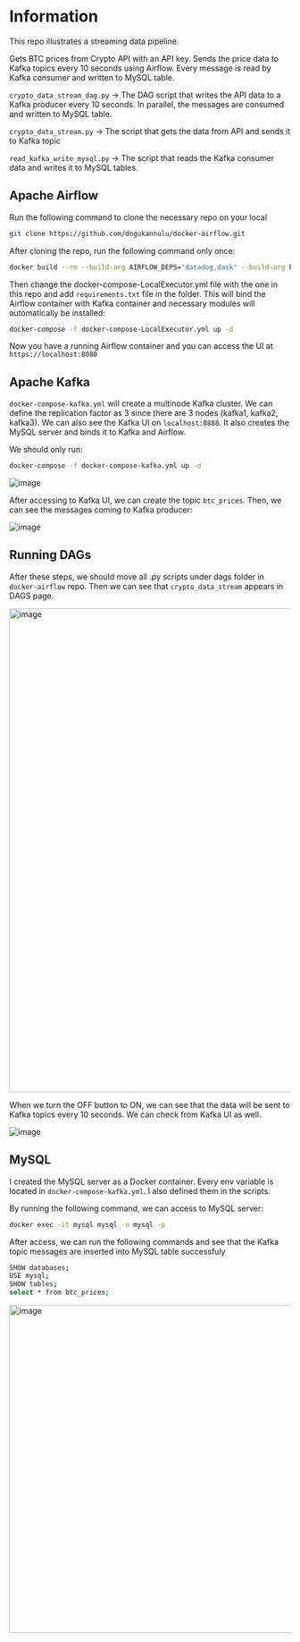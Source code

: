 # Information

This repo illustrates a streaming data pipeline.

Gets BTC prices from Crypto API with an API key. Sends the price data to Kafka topics every 10 seconds using Airflow. Every message is read by Kafka consumer and written to MySQL table.

`crypto_data_stream_dag.py` -> The DAG script that writes the API data to a Kafka producer every 10 seconds. In parallel, the messages are consumed and written to MySQL table.

`crypto_data_stream.py` -> The script that gets the data from API and sends it to Kafka topic

`read_kafka_write_mysql.py` -> The script that reads the Kafka consumer data and writes it to MySQL tables.


## Apache Airflow

Run the following command to clone the necessary repo on your local

```bash
git clone https://github.com/dogukannulu/docker-airflow.git
```
After cloning the repo, run the following command only once:

```bash
docker build --rm --build-arg AIRFLOW_DEPS="datadog,dask" --build-arg PYTHON_DEPS="flask_oauthlib>=0.9" -t puckel/docker-airflow .
```

Then change the docker-compose-LocalExecutor.yml file with the one in this repo and add `requirements.txt` file in the folder. This will bind the Airflow container with Kafka container and necessary modules will automatically be installed:

```bash
docker-compose -f docker-compose-LocalExecutor.yml up -d
```

Now you have a running Airflow container and you can access the UI at `https://localhost:8080`

## Apache Kafka

`docker-compose-kafka.yml` will create a multinode Kafka cluster. We can define the replication factor as 3 since there are 3 nodes (kafka1, kafka2, kafka3). We can also see the Kafka UI on `localhost:8888`. It also creates the MySQL server and binds it to Kafka and Airflow.

We should only run:

```bash
docker-compose -f docker-compose-kafka.yml up -d
```

![image](https://github.com/dogukannulu/crypto_api_kafka_airflow_streaming/assets/91257958/0cd84ffa-8d20-4db8-8900-c5d3413e0403)

After accessing to Kafka UI, we can create the topic `btc_prices`. Then, we can see the messages coming to Kafka producer:

![image](https://github.com/dogukannulu/crypto_api_kafka_airflow_streaming/assets/91257958/693e858e-6bca-4967-ac70-edb5304db723)


## Running DAGs

After these steps, we should move all .py scripts under dags folder in `docker-airflow` repo. Then we can see that `crypto_data_stream` appears in DAGS page.

<img width="866" alt="image" src="https://github.com/dogukannulu/crypto_api_kafka_airflow_streaming/assets/91257958/bcc0726a-3739-4e2a-a62f-ee1869ce545f">


When we turn the OFF button to ON, we can see that the data will be sent to Kafka topics every 10 seconds. We can check from Kafka UI as well.

![image](https://github.com/dogukannulu/crypto_api_kafka_airflow_streaming/assets/91257958/fd8bbf33-fe9a-4d99-be79-b023500d4372)

## MySQL
I created the MySQL server as a Docker container. Every env variable is located in `docker-compose-kafka.yml`. I also defined them in the scripts.

By running the following command, we can access to MySQL server:

```bash
docker exec -it mysql mysql -u mysql -p
```

After access, we can run the following commands and see that the Kafka topic messages are inserted into MySQL table successfuly

```bash
SHOW databases;
USE mysql;
SHOW tables;
select * from btc_prices;
```

<img width="587" alt="image" src="https://github.com/dogukannulu/crypto_api_kafka_airflow_streaming/assets/91257958/f8f69518-1b0d-47cc-b4c5-b11e4a01e7ae">


